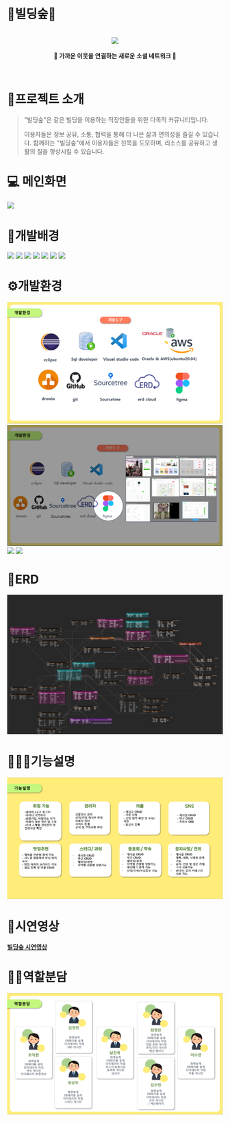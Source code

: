 # <b>🏢빌딩숲🌳</b> 
<br>
<div align="center">
    <img src="./src/main/webapp/asset/img/logo.png" style="margin:auto;">
    <p><b>💌 가까운 이웃을 연결하는 새로운 소셜 네트워크 💌</b>
</div>
<br>

# <b>📖프로젝트 소개 </b>
> "빌딩숲"은 같은 빌딩을 이용하는 직장인들을 위한 다목적 커뮤니티입니다. 
> 
> 이용자들은 정보 공유, 소통, 협력을 통해 더 나은 삶과 편의성을 즐길 수 있습니다. 함께하는 "빌딩숲"에서 이용자들은 친목을 도모하며, 리소스를 공유하고 생활의 질을 향상시킬 수 있습니다.

# <b>💻 메인화면 </b>
<img src="readImg/mainGif.gif">

<br>

# <b>💖개발배경</b> 
<img src="./readImg/개발배경.PNG">
<img src="./readImg/개발배경2.PNG">
<img src="./readImg/개발배경3.PNG">
<img src="./readImg/개발배경4.PNG">
<img src="./readImg/개발배경5.PNG">
<img src="./readImg/개발배경6.PNG">
<img src="./readImg/개발배경7.PNG">

<br>

# <b>⚙︎개발환경</b> 
<img src="./readImg/개발환경1.PNG">
<img src="./readImg/개발환경2.PNG">
<img src="./readImg/개발언어.PNG">
<img src="./readImg/개발기간.PNG">


# <b>📂ERD</b>
<img src="./readImg/빌딩숲_ERD만.png">

# <b> 👩🏻‍🏫기능설명
<img src="./readImg/기능설명.PNG">

# <b>🔗시연영상</b>
[빌딩숲 시연영상](https://youtu.be/x7EM-7cjLDk)

# <b>🙋‍♀️역할분담</b>
<img src="./readImg/역할분담.PNG">